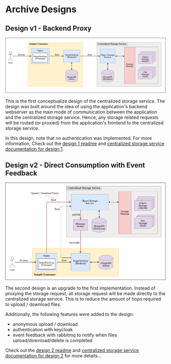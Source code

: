 # Archive Designs

## Design v1 - Backend Proxy

![design 1](../doc/architecture_design1.png)

This is the first conceptualize design of the centralized storage service. The design was built around the idea of using 
the application's backend webserver as the main mode of communication between the application and the centralized storage
service. Hence, any storage related requests will be routed (or proxied) from the application's frontend to the centralized
storage service. 

In this design, note that no authentication was implemented. For more information, Check out the [design 1 readme](design1)
and [centralized storage service documentation for design 1](design1/storage-service).

## Design v2 - Direct Consumption with Event Feedback

![design 1](../doc/architecture_design2.png) 

The second design is an upgrade to the first implementation. Instead of proxying the storage request, all storage request 
will be made directly to the centralized storage service. This is to reduce the amount of hops required to upload / download
files. 

Additionally, the following features were added to the design:
- anonymous upload / download
- authentication with keycloak
- event feedback with rabbitmq to notify when files upload/download/delete is completed

Check out the [design 2 readme](design2) and [centralized storage service documentation for design 2](design2/storage-service) 
for more details...
